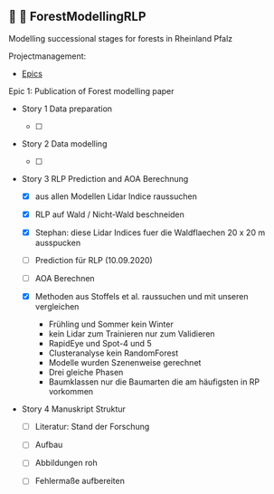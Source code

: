 ## :evergreen_tree: :deciduous_tree:	 ForestModellingRLP

Modelling successional stages for forests in Rheinland Pfalz

Projectmanagement:
* [Epics](https://github.com/envima/ForestModellingRLP/blob/master/projmngmt/Epics.md)

Epic 1: Publication of Forest modelling paper

* Story 1 Data preparation

    - [ ] 

* Story 2 Data modelling

    - [ ]

* Story 3 RLP Prediction and AOA Berechnung

    - [x] aus allen Modellen Lidar Indice raussuchen

    - [x] RLP auf Wald / Nicht-Wald beschneiden

    - [x] Stephan: diese Lidar Indices fuer die Waldflaechen 20 x 20 m ausspucken

    - [ ] Prediction für RLP (10.09.2020)

    - [ ] AOA Berechnen

    - [x] Methoden aus Stoffels et al. raussuchen und mit unseren vergleichen
        - Frühling und Sommer kein Winter
        - kein Lidar zum Trainieren nur zum Validieren
        - RapidEye und Spot-4 und 5
        - Clusteranalyse kein RandomForest
        - Modelle wurden Szenenweise gerechnet
        - Drei gleiche Phasen
        - Baumklassen nur die Baumarten die am häufigsten in RP vorkommen

* Story 4 Manuskript Struktur

    - [ ] Literatur: Stand der Forschung

    - [ ] Aufbau

    - [ ] Abbildungen roh 

    - [ ] Fehlermaße aufbereiten


